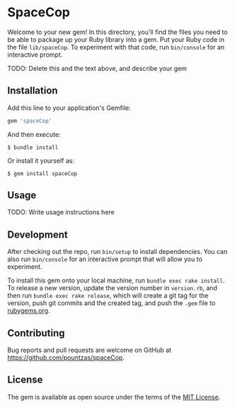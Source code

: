 # SpaceCop

Welcome to your new gem! In this directory, you'll find the files you need to be able to package up your Ruby library into a gem. Put your Ruby code in the file `lib/spaceCop`. To experiment with that code, run `bin/console` for an interactive prompt.

TODO: Delete this and the text above, and describe your gem

## Installation

Add this line to your application's Gemfile:

```ruby
gem 'spaceCop'
```

And then execute:

    $ bundle install

Or install it yourself as:

    $ gem install spaceCop

## Usage

TODO: Write usage instructions here

## Development

After checking out the repo, run `bin/setup` to install dependencies. You can also run `bin/console` for an interactive prompt that will allow you to experiment.

To install this gem onto your local machine, run `bundle exec rake install`. To release a new version, update the version number in `version.rb`, and then run `bundle exec rake release`, which will create a git tag for the version, push git commits and the created tag, and push the `.gem` file to [rubygems.org](https://rubygems.org).

## Contributing

Bug reports and pull requests are welcome on GitHub at https://github.com/pountzas/spaceCop.

## License

The gem is available as open source under the terms of the [MIT License](https://opensource.org/licenses/MIT).
